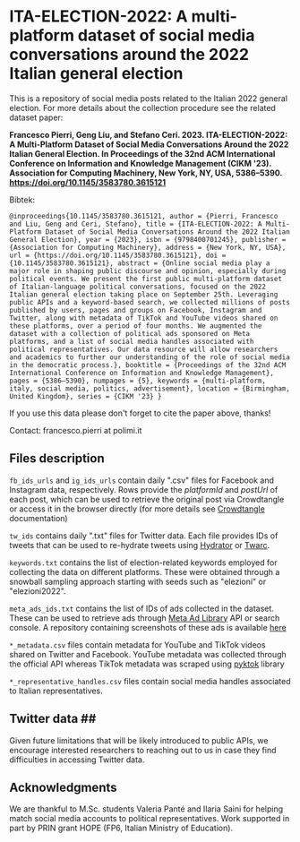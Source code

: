 # ITA-ELECTION-2022: A multi-platform dataset of social media conversations around the 2022 Italian general election
This is a repository of social media posts related to the Italian 2022 general election. For more details about the collection procedure see the related dataset paper:

<b> Francesco Pierri, Geng Liu, and Stefano Ceri. 2023. ITA-ELECTION-2022: A Multi-Platform Dataset of Social Media Conversations Around the 2022 Italian General Election. In Proceedings of the 32nd ACM International Conference on Information and Knowledge Management (CIKM '23). Association for Computing Machinery, New York, NY, USA, 5386–5390. https://doi.org/10.1145/3583780.3615121 </b> <br> 

Bibtek:

```
@inproceedings{10.1145/3583780.3615121, author = {Pierri, Francesco and Liu, Geng and Ceri, Stefano}, title = {ITA-ELECTION-2022: A Multi-Platform Dataset of Social Media Conversations Around the 2022 Italian General Election}, year = {2023}, isbn = {9798400701245}, publisher = {Association for Computing Machinery}, address = {New York, NY, USA}, url = {https://doi.org/10.1145/3583780.3615121}, doi = {10.1145/3583780.3615121}, abstract = {Online social media play a major role in shaping public discourse and opinion, especially during political events. We present the first public multi-platform dataset of Italian-language political conversations, focused on the 2022 Italian general election taking place on September 25th. Leveraging public APIs and a keyword-based search, we collected millions of posts published by users, pages and groups on Facebook, Instagram and Twitter, along with metadata of TikTok and YouTube videos shared on these platforms, over a period of four months. We augmented the dataset with a collection of political ads sponsored on Meta platforms, and a list of social media handles associated with political representatives. Our data resource will allow researchers and academics to further our understanding of the role of social media in the democratic process.}, booktitle = {Proceedings of the 32nd ACM International Conference on Information and Knowledge Management}, pages = {5386–5390}, numpages = {5}, keywords = {multi-platform, italy, social media, politics, advertisement}, location = {Birmingham, United Kingdom}, series = {CIKM '23} }
```

If you use this data please don't forget to cite the paper above, thanks! <br>

Contact: francesco.pierri at polimi.it

## Files description

`fb_ids_urls` and `ig_ids_urls` contain daily ".csv" files for Facebook and Instagram data, respectively. Rows provide the <i>platformId</i> and <i>postUrl</i> of each post, which can be used to retrieve the original post via Crowdtangle or access it in the browser directly (for more details see [Crowdtangle]([https://github.iu.edu/NaN-team/midterm2022/wiki](https://github.com/CrowdTangle/API/wiki)) documentation) <br>

`tw_ids` contains daily ".txt" files for Twitter data. Each file provides IDs of tweets that can be used to re-hydrate tweets using [Hydrator](https://github.com/DocNow/hydrator) or [Twarc](https://github.com/DocNow/twarc). <br>

`keywords.txt` contains the list of election-related keywords employed for collecting the data on different platforms. These were obtained through a snowball sampling approach starting with seeds such as "elezioni" or "elezioni2022". <br>

`meta_ads_ids.txt` contains the list of IDs of ads collected in the dataset. These can be used to retrieve ads through [Meta Ad Library](https://www.facebook.com/ads/library) API or search console. A repository containing screenshots of these ads is available [here](https://github.com/ruggsea/2022IT-election-ads) <br>

`*_metadata.csv` files contain metadata for YouTube and TikTok videos shared on Twitter and Facebook. YouTube metadata was collected through the official API whereas TikTok metadata was scraped using [pyktok](https://github.com/dfreelon/pyktok) library <br>

`*_representative_handles.csv` files contain social media handles associated to Italian representatives. <br>


## Twitter data ##
Given future limitations that will be likely introduced to public APIs, we encourage interested researchers to reaching out to us in case they find difficulties in accessing Twitter data.

## Acknowledgments
We are thankful to M.Sc. students Valeria Panté and Ilaria Saini for helping match social media accounts to political representatives. Work supported in part by PRIN grant HOPE (FP6, Italian Ministry of Education).
